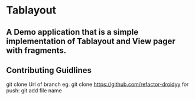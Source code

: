 # Tablayout
## A Demo application that is a simple implementation of Tablayout and View pager with fragments.

## Contributing Guidlines
git clone Url of branch
eg. git clone https://github.com/refactor-droidyy
for push:
git add file name
